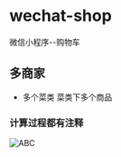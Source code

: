 # wechat-shop
微信小程序--购物车
## 多商家
+ 多个菜类 菜类下多个商品
### 计算过程都有注释
![ABC](http://www.00h5.com/ximg/1.png) 
